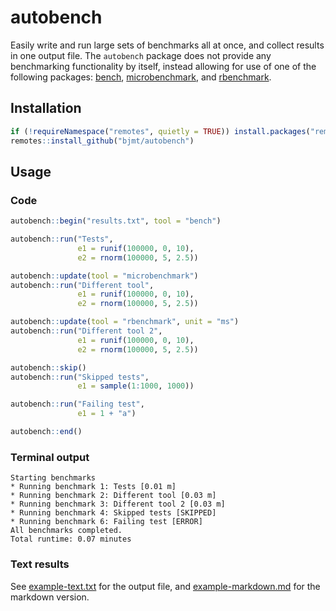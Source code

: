 # autobench

Easily write and run large sets of benchmarks all at once, and collect results
in one output file. The `autobench` package does not provide any benchmarking
functionality by itself, instead allowing for use of one of the following
packages: [bench](https://cran.r-project.org/web/packages/bench/index.html),
[microbenchmark](https://cran.r-project.org/web/packages/microbenchmark/index.html),
and [rbenchmark](https://cran.r-project.org/web/packages/rbenchmark/index.html).

## Installation

```r
if (!requireNamespace("remotes", quietly = TRUE)) install.packages("remotes")
remotes::install_github("bjmt/autobench")
```

## Usage

### Code

```r
autobench::begin("results.txt", tool = "bench")

autobench::run("Tests",
               e1 = runif(100000, 0, 10),
               e2 = rnorm(100000, 5, 2.5))

autobench::update(tool = "microbenchmark")
autobench::run("Different tool",
               e1 = runif(100000, 0, 10),
               e2 = rnorm(100000, 5, 2.5))

autobench::update(tool = "rbenchmark", unit = "ms")
autobench::run("Different tool 2",
               e1 = runif(100000, 0, 10),
               e2 = rnorm(100000, 5, 2.5))

autobench::skip()
autobench::run("Skipped tests",
               e1 = sample(1:1000, 1000))

autobench::run("Failing test",
               e1 = 1 + "a")

autobench::end()
```

### Terminal output

```
Starting benchmarks
* Running benchmark 1: Tests [0.01 m]
* Running benchmark 2: Different tool [0.03 m]
* Running benchmark 3: Different tool 2 [0.03 m]
* Running benchmark 4: Skipped tests [SKIPPED]
* Running benchmark 6: Failing test [ERROR]
All benchmarks completed.
Total runtime: 0.07 minutes
```

### Text results

See [example-text.txt](inst/extdata/example-text.txt) for the output file,
and [example-markdown.md](inst/extdata/example-markdown.md) for the markdown version.
